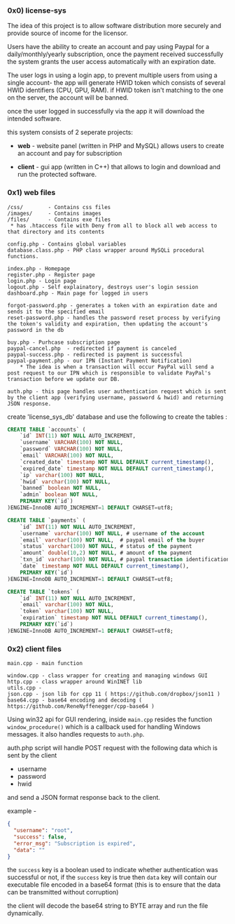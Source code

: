### 0x0) license-sys

The idea of this project is to allow software distribution more securely and provide source of income for the licensor.

Users have the ability to create an account and pay using Paypal for a daily/monthly/yearly subscription, 
once the payment received successfully the system grants the user access automatically with an expiration date.

The user logs in using a login app, to prevent multiple users from using a single account- the app 
will generate HWID token which consists of several HWID identifiers (CPU, GPU, RAM).
if HWID token isn't matching to the one on the server, the account will be banned.

once the user logged in successfully via the app it will download the intended software.

this system consists of 2 seperate projects:

* **web** - website panel (written in PHP and MySQL) allows users to create an account and pay for subscription

* **client** - gui app (written in C++) that allows to login and download and run the protected software. 

### 0x1) web files

```
/css/        - Contains css files
/images/     - Contains images
/files/      - Contains exe files
 * has .htaccess file with Deny from all to block all web access to that directory and its contents 

config.php - Contains global variables
database.class.php - PHP class wrapper around MySQLi procedural functions.

index.php - Homepage
register.php - Register page
login.php - Login page
logout.php - Self explainatory, destroys user's login session
dashboard.php - Main page for logged in users 

forgot-password.php - generates a token with an expiration date and sends it to the specified email
reset-password.php - handles the password reset process by verifying the token's validity and expiration, then updating the account's password in the db

buy.php - Purhcase subscription page
paypal-cancel.php  - redirected if payment is canceled
paypal-success.php - redirected is payment is successful
paypal-payment.php - our IPN (Instant Payment Notification) 
    * The idea is when a transaction will occur PayPal will send a post request to our IPN which is responsible to validate PayPal's transaction before we update our DB.

auth.php - this page handles user authentication request which is sent by the client app (verifying username, password & hwid) and returning JSON response.

```

create 'license_sys_db' database and use the following to create the tables : 

```sql
CREATE TABLE `accounts` (
    `id` INT(11) NOT NULL AUTO_INCREMENT,
    `username` VARCHAR(100) NOT NULL,
    `password` VARCHAR(100) NOT NULL,
    `email` VARCHAR(100) NOT NULL,
    `created_date` timestamp NOT NULL DEFAULT current_timestamp(),
    `expired_date` timestamp NOT NULL DEFAULT current_timestamp(),
    `ip` varchar(100) NOT NULL,
    `hwid` varchar(100) NOT NULL,
    `banned` boolean NOT NULL,
    `admin` boolean NOT NULL,
    PRIMARY KEY(`id`)
)ENGINE=InnoDB AUTO_INCREMENT=1 DEFAULT CHARSET=utf8;

CREATE TABLE `payments` (
    `id` INT(11) NOT NULL AUTO_INCREMENT,
    `username` varchar(100) NOT NULL, # username of the account
    `email` varchar(100) NOT NULL,  # paypal email of the buyer
    `status` varchar(100) NOT NULL, # status of the payment
    `amount` double(10,2) NOT NULL, # amount of the payment
    `txn_id` varchar(100) NOT NULL, # paypal transaction identification number for the payment
    `date` timestamp NOT NULL DEFAULT current_timestamp(),
    PRIMARY KEY(`id`)
)ENGINE=InnoDB AUTO_INCREMENT=1 DEFAULT CHARSET=utf8;

CREATE TABLE `tokens` (
    `id` INT(11) NOT NULL AUTO_INCREMENT,
    `email` varchar(100) NOT NULL,
    `token` varchar(100) NOT NULL,
    `expiration` timestamp NOT NULL DEFAULT current_timestamp(),
    PRIMARY KEY(`id`)
)ENGINE=InnoDB AUTO_INCREMENT=1 DEFAULT CHARSET=utf8;
```

### 0x2) client files

```
main.cpp - main function

window.cpp - class wrapper for creating and managing windows GUI
http.cpp - class wrapper around WinINET lib
utils.cpp - 
json.cpp - json lib for cpp 11 ( https://github.com/dropbox/json11 )
base64.cpp - base64 encoding and decoding ( https://github.com/ReneNyffenegger/cpp-base64 )
```

Using win32 api for GUI rendering, inside ```main.cpp``` resides the function  ```window_procedure()```  which is a callback used for handling Windows messages. it also handles requests to ```auth.php```.

auth.php script will handle POST request with the following data which is sent by the client
* username
* password
* hwid

and send a JSON format response back to the client.

example -
```JSON
{
  "username": "root",
  "success": false,
  "error_msg": "Subscription is expired",
  "data": "" 
}
```

the ```success``` key is a boolean used to indicate whether authentication was successful or not, 
if the ```success``` key is true then ```data``` key will contain our executable file encoded in a base64 format (this is to ensure that the data can be transmitted without corruption)

the client will decode the base64 string to BYTE array and run the file dynamically.